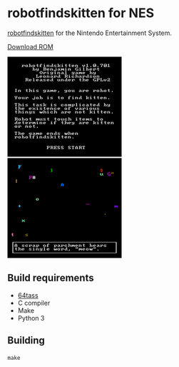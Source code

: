 # robotfindskitten for NES

[robotfindskitten](http://robotfindskitten.org/) for the Nintendo
Entertainment System.

[Download ROM](https://github.com/bgilbert/rfknes/releases/download/v1.0.701/robotfindskitten-1.0.701.nes)

![Title screen](doc/title.png)
![Gameplay screenshot](doc/gameplay.png)

## Build requirements

- [64tass](http://tass64.sourceforge.net/)
- C compiler
- Make
- Python 3

## Building

```
make
```
